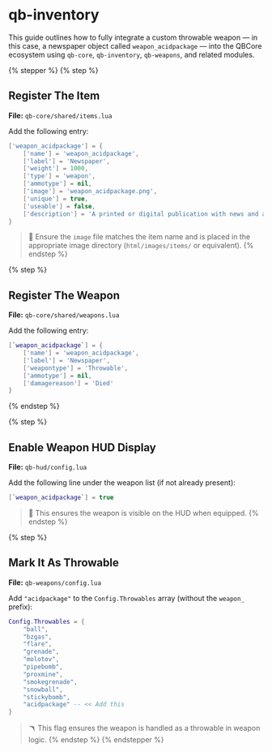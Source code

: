 # qb-inventory

This guide outlines how to fully integrate a custom throwable weapon — in this case, a newspaper object called `weapon_acidpackage` — into the QBCore ecosystem using `qb-core`, `qb-inventory`, `qb-weapons`, and related modules.

{% stepper %}
{% step %}
## Register The Item

**File:** `qb-core/shared/items.lua`

Add the following entry:

```lua
['weapon_acidpackage'] = {
    ['name'] = 'weapon_acidpackage',
    ['label'] = 'Newspaper',
    ['weight'] = 1000,
    ['type'] = 'weapon',
    ['ammotype'] = nil,
    ['image'] = 'weapon_acidpackage.png',
    ['unique'] = true,
    ['useable'] = false,
    ['description'] = 'A printed or digital publication with news and articles'
}
```

> 🧠 Ensure the `image` file matches the item name and is placed in the appropriate image directory (`html/images/items/` or equivalent).
{% endstep %}

{% step %}
## Register The Weapon

**File:** `qb-core/shared/weapons.lua`

Add the following entry:

```lua
[`weapon_acidpackage`] = {
    ['name'] = 'weapon_acidpackage',
    ['label'] = 'Newspaper',
    ['weapontype'] = 'Throwable',
    ['ammotype'] = nil,
    ['damagereason'] = 'Died'
}
```
{% endstep %}

{% step %}
## Enable Weapon HUD Display

**File:** `qb-hud/config.lua`

Add the following line under the weapon list (if not already present):

```lua
[`weapon_acidpackage`] = true
```

> 🎯 This ensures the weapon is visible on the HUD when equipped.
{% endstep %}

{% step %}
## Mark It As Throwable



**File:** `qb-weapons/config.lua`

Add `"acidpackage"` to the `Config.Throwables` array (without the `weapon_` prefix):

```lua
Config.Throwables = {
    "ball",
    "bzgas",
    "flare",
    "grenade",
    "molotov",
    "pipebomb",
    "proxmine",
    "smokegrenade",
    "snowball",
    "stickybomb",
    "acidpackage" -- << Add this
}
```

> 🪃 This flag ensures the weapon is handled as a throwable in weapon logic.
{% endstep %}
{% endstepper %}
